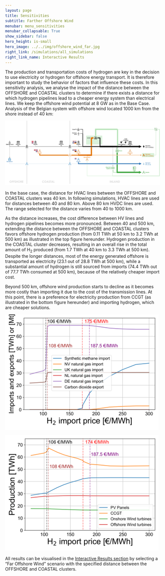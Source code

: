 ```yaml
---
layout: page
title: Sensitivities
subtitle: Farther Offshore Wind
menubar: menu_sensitivities
menubar_collapsable: True
show_sidebar: false
hero_height: is-small
hero_image: ../../img/offshore_wind_far.jpg
right_link: /simulations/all_simulations
right_link_name: Interactive Results
---
```


The production and transportation costs of hydrogen are key in the decision to use electricity or hydrogen for offshore energy transport. It is therefore important to study the behavior of factors that influence these costs. In this sensitivity analysis, we analyse the impact of the distance between the OFFSHORE and COASTAL clusters to determine if there exists a distance for which hydrogen pipelines lead to a cheaper energy system than electrical lines. We keep the offshore wind potential at 8 GW as in the Base Case. Analysis of the Belgian system with offshore wind located 1000 km from the shore instead of 40 km:

![Base case summary](../../img/fartheroffshore.png)

In the base case, the distance for HVAC lines between the OFFSHORE and COASTAL clusters was 40 km. In following simulations, HVAC lines are used for distances between 40 and 80 km. Above 80 km HVDC lines are used. The range selected for the distance varies from 40 to 1000 km.

As the distance increases, the cost difference between HV lines and hydrogen pipelines becomes more pronounced. Between 40 and 500 km, extending the distance between the OFFSHORE and COASTAL clusters favors offshore hydrogen production (from 0.11 TWh at 50 km to 3.2 TWh at 500 km) as illustrated in the top figure hereunder. Hydrogen production in the COASTAL cluster decreases, resulting in an overall rise in the total amount of H<sub>2</sub> produced (from 1.7 TWh at 40 km to 3.3 TWh at 500 km). Despite the longer distances, most of the energy generated offshore is transported as electricity (23.1 out of 28.8 TWh at 500 km), while a substantial amount of hydrogen is still sourced from imports (74.4 TWh out of 77.7 TWh consumed at 500 km), because of the relatively cheaper import cost.

Beyond 500 km, offshore wind production starts to decline as it becomes more costly than importing it due to the cost of the transmission lines. At this point, there is a preference for electricity production from CCGT (as illustrated in the bottom figure hereunder) and importing hydrogen, which are cheaper solutions.


<p class="has-text-centered">
  <img alt="DAC cost of h2 ng import" src="../../img/DAC_cost_h2_ng_imp-1.png" style="max-width: 500px;">
</p>

<p class="has-text-centered">
  <img alt="DAC cost of h2 elect production" src="../../img/DAC_cost_h2_elec_prod-1.png" style="max-width: 500px;">
</p>

All results can be visualised in the [Interactive Results section](../all_simulations) by selecting a “Far Offshore Wind” scenario with the specified distance between the OFFSHORE and COASTAL clusters.